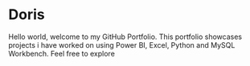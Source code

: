 # Doris
Hello world, welcome to my GitHub Portfolio. This portfolio showcases projects i have worked on using Power BI, Excel, Python and MySQL Workbench. Feel free to explore
